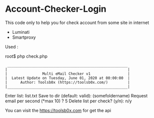 # Account-Checker-Login

This code only to help you for check account from some site in internet
- Luminati
- Smartproxy

Used :

root$ php check.php

     _______________________________________________________
    |                                                       |
    |                Multi eMail Checker v1                 |
    |  Latest Update on Tuesday, June 01, 2020 at 00:00:00  |
    |      Author: Toolsb0x (https://toolsb0x.com/)         |
    |_______________________________________________________|
                


 Enter list: list.txt
 Save to dir (default: valid): (somefoldername)
 Request email per second (*max 10) ? 5
 Delete list per check? (y/n): n/y
 
 

You can visit the https://toolsb0x.com for get the api
